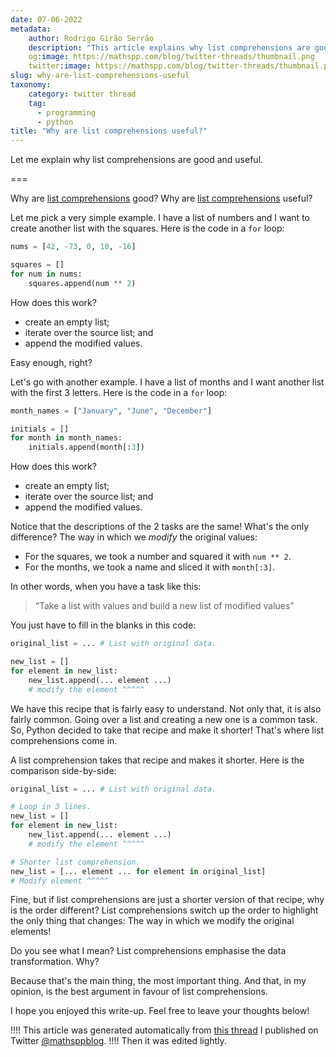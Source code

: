```yaml
---
date: 07-06-2022
metadata:
    author: Rodrigo Girão Serrão
    description: "This article explains why list comprehensions are good and useful."
    og:image: https://mathspp.com/blog/twitter-threads/thumbnail.png
    twitter:image: https://mathspp.com/blog/twitter-threads/thumbnail.png
slug: why-are-list-comprehensions-useful
taxonomy:
    category: twitter thread
    tag:
      - programming
      - python
title: "Why are list comprehensions useful?"
---
```


<script async src="https://platform.twitter.com/widgets.js" charset="utf-8"></script>

Let me explain why list comprehensions are good and useful.

===

Why are [list comprehensions][list-comps-101] good?
Why are [list comprehensions][list-comps-101] useful?

Let me pick a very simple example.
I have a list of numbers and I want to create another list with the squares.
Here is the code in a `for` loop:

```py
nums = [42, -73, 0, 10, -16]

squares = []
for num in nums:
    squares.append(num ** 2)
```

How does this work?

 - create an empty list;
 - iterate over the source list; and
 - append the modified values.


Easy enough, right?

Let's go with another example.
I have a list of months and I want another list with the first 3 letters.
Here is the code in a `for` loop:

```py
month_names = ["January", "June", "December"]

initials = []
for month in month_names:
    initials.append(month[:3])
```

How does this work?

 - create an empty list;
 - iterate over the source list; and
 - append the modified values.


Notice that the descriptions of the 2 tasks are the same!
What's the only difference?
The way in which we _modify_ the original values:

 - For the squares, we took a number and squared it with `num ** 2`.
 - For the months, we took a name and sliced it with `month[:3]`.


In other words, when you have a task like this:

 > “Take a list with values and build a new list of modified values”

You just have to fill in the blanks in this code:

```py
original_list = ... # List with original data.

new_list = []
for element in new_list:
    new_list.append(... element ...)
    # modify the element ^^^^^
```


We have this recipe that is fairly easy to understand.
Not only that, it is also fairly common.
Going over a list and creating a new one is a common task.
So, Python decided to take that recipe and make it shorter!
That's where list comprehensions come in.

A list comprehension takes that recipe and makes it shorter.
Here is the comparison side-by-side:

```py
original_list = ... # List with original data.

# Loop in 3 lines.
new_list = []
for element in new_list:
    new_list.append(... element ...)
    # modify the element ^^^^^

# Shorter list comprehension.
new_list = [... element ... for element in original_list]
# Modify element ^^^^^
```


Fine, but if list comprehensions are just a shorter version of that recipe, why is the order different?
List comprehensions switch up the order to highlight the only thing that changes:
The way in which we modify the original elements!

Do you see what I mean?
List comprehensions emphasise the data transformation.
Why?

Because that's the main thing, the most important thing.
And that, in my opinion, is the best argument in favour of list comprehensions.


I hope you enjoyed this write-up.
Feel free to leave your thoughts below!


[list-comps-101]: /blog/pydonts/list-comprehensions-101


!!!! This article was generated automatically from [this thread](https://twitter.com/mathsppblog/status/1534182962303991810) I published on Twitter [@mathsppblog][mathsppblog].
!!!! Then it was edited lightly.

[mathsppblog]: https://twitter.com/mathsppblog

